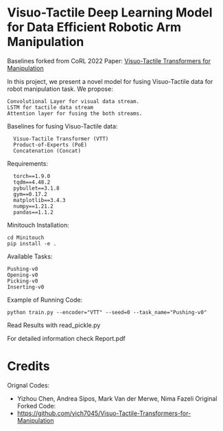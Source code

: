 

# Visuo-Tactile Deep Learning Model for Data Efficient Robotic Arm Manipulation

Baselines forked from CoRL 2022 Paper: [Visuo-Tactile Transformers for Manipulation](https://arxiv.org/abs/2210.00121) <br />

In this project, we present a novel model for fusing Visuo-Tactile data for robot manipulation task. We propose: <br />
```
Convolutional Layer for visual data stream.
LSTM for tactile data stream
Attention layer for fusing the both streams.
```


Baselines for fusing Visuo-Tactile data:<br />
```
  Visuo-Tactile Transformer (VTT)
  Product-of-Experts (PoE)
  Concatenation (Concat)
  ```
  Requirements:<br />
```
  torch==1.9.0
  tqdm==4.48.2
  pybullet==3.1.8
  gym==0.17.2
  matplotlib==3.4.3
  numpy==1.21.2
  pandas==1.1.2
  ```
  Minitouch Installation:
  ```
  cd Minitouch
  pip install -e .
  ```
  Available Tasks:
  ```
  Pushing-v0
  Opening-v0
  Picking-v0
  Inserting-v0
  ```
  
  Example of Running Code:
  ```
  python train.py --encoder="VTT" --seed=0 --task_name="Pushing-v0"
 ```

Read Results with read_pickle.py<br />

For detailed information check Report.pdf <br />

# Credits<br />
Orignal Codes:
- Yizhou Chen, Andrea Sipos, Mark Van der Merwe, Nima Fazeli
Original Forked Code:
- https://github.com/yich7045/Visuo-Tactile-Transformers-for-Manipulation
